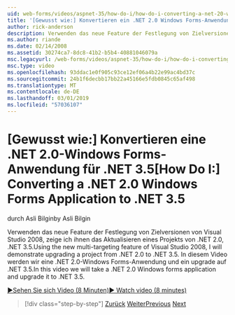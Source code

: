 ```yaml
---
uid: web-forms/videos/aspnet-35/how-do-i/how-do-i-converting-a-net-20-windows-forms-application-to-net-35
title: '[Gewusst wie:] Konvertieren ein .NET 2.0 Windows Forms-Anwendung auf .NET 3.5 | Microsoft-Dokumentation'
author: rick-anderson
description: Verwenden das neue Feature der Festlegung von Zielversionen von Visual Studio 2008, zeige ich ihnen das Aktualisieren eines Projekts von .NET 2.0, .NET 3.5. In diesem Video werden wir ein...
ms.author: riande
ms.date: 02/14/2008
ms.assetid: 30274ca7-8dc8-41b2-b5b4-40881046079a
msc.legacyurl: /web-forms/videos/aspnet-35/how-do-i/how-do-i-converting-a-net-20-windows-forms-application-to-net-35
msc.type: video
ms.openlocfilehash: 93ddac1e0f905c93ce12ef06a4b22e99ac4bd37c
ms.sourcegitcommit: 24b1f6decbb17bb22a45166e5fdb0845c65af498
ms.translationtype: MT
ms.contentlocale: de-DE
ms.lasthandoff: 03/01/2019
ms.locfileid: "57036107"
---
```

<a name="how-do-i-converting-a-net-20-windows-forms-application-to-net-35"></a><span data-ttu-id="fbca4-104">[Gewusst wie:] Konvertieren eine .NET 2.0-Windows Forms-Anwendung für .NET 3.5</span><span class="sxs-lookup"><span data-stu-id="fbca4-104">[How Do I:] Converting a .NET 2.0 Windows Forms Application to .NET 3.5</span></span>
====================
<span data-ttu-id="fbca4-105">durch Asli Bilgin</span><span class="sxs-lookup"><span data-stu-id="fbca4-105">by Asli Bilgin</span></span>

<span data-ttu-id="fbca4-106">Verwenden das neue Feature der Festlegung von Zielversionen von Visual Studio 2008, zeige ich ihnen das Aktualisieren eines Projekts von .NET 2.0, .NET 3.5.</span><span class="sxs-lookup"><span data-stu-id="fbca4-106">Using the new multi-targeting feature of Visual Studio 2008, I will demonstrate upgrading a project from .NET 2.0 to .NET 3.5.</span></span> <span data-ttu-id="fbca4-107">In diesem Video werden wir eine .NET 2.0-Windows Forms-Anwendung und ein upgrade auf .NET 3.5.</span><span class="sxs-lookup"><span data-stu-id="fbca4-107">In this video we will take a .NET 2.0 Windows forms application and upgrade it to .NET 3.5.</span></span>

[<span data-ttu-id="fbca4-108">&#9654;Sehen Sie sich Video (8 Minuten)</span><span class="sxs-lookup"><span data-stu-id="fbca4-108">&#9654; Watch video (8 minutes)</span></span>](https://channel9.msdn.com/Blogs/ASP-NET-Site-Videos/how-do-i-converting-a-net-20-windows-forms-application-to-net-35)

> [!div class="step-by-step"]
> <span data-ttu-id="fbca4-109">[Zurück](how-do-i-advance-cascading-style-sheet-features-and-management.md)
> [Weiter](how-do-i-get-started-with-the-entity-framework.md)</span><span class="sxs-lookup"><span data-stu-id="fbca4-109">[Previous](how-do-i-advance-cascading-style-sheet-features-and-management.md)
[Next](how-do-i-get-started-with-the-entity-framework.md)</span></span>
